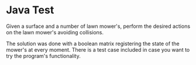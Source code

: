 # Java Test 
Given a surface and a number of lawn mower's, perform the desired actions on the lawn mower's avoiding collisions.

The solution was done with a boolean matrix registering the state of the mower's at every moment. There is a test case included in case you want to try the program's functionality.

